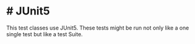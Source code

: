 # # JUnit5
This test classes use JUnit5.
These tests might be run not only like a one single test but like a test Suite.
